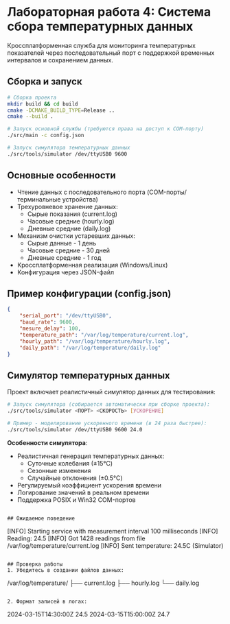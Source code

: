 # Лабораторная работа 4: Система сбора температурных данных

Кроссплатформенная служба для мониторинга температурных показателей через последовательный порт с поддержкой временных интервалов и сохранением данных.

## Сборка и запуск

```bash
# Сборка проекта
mkdir build && cd build
cmake -DCMAKE_BUILD_TYPE=Release ..
cmake --build .

# Запуск основной службы (требуются права на доступ к COM-порту)
./src/main -c config.json

# Запуск симулятора температурных данных
./src/tools/simulator /dev/ttyUSB0 9600
```

## Основные особенности
- Чтение данных с последовательного порта (COM-порты/терминальные устройства)
- Трехуровневое хранение данных:
  - Сырые показания (current.log)
  - Часовые средние (hourly.log)
  - Дневные средние (daily.log)
- Механизм очистки устаревших данных:
  - Сырые данные - 1 день
  - Часовые средние - 30 дней
  - Дневные средние - 1 год
- Кроссплатформенная реализация (Windows/Linux)
- Конфигурация через JSON-файл

## Пример конфигурации (config.json)
```json
{
    "serial_port": "/dev/ttyUSB0",
    "baud_rate": 9600,
    "mesure_delay": 100,
    "temperature_path": "/var/log/temperature/current.log",
    "hourly_path": "/var/log/temperature/hourly.log",
    "daily_path": "/var/log/temperature/daily.log"
}
```

## Симулятор температурных данных

Проект включает реалистичный симулятор данных для тестирования:

```bash
# Запуск симулятора (собирается автоматически при сборке проекта):
./src/tools/simulator <ПОРТ> <СКОРОСТЬ> [УСКОРЕНИЕ]

# Пример - моделирование ускоренного времени (в 24 раза быстрее):
./src/tools/simulator /dev/ttyUSB0 9600 24.0
```

**Особенности симулятора**:
- Реалистичная генерация температурных данных:
  - Суточные колебания (±15°C)
  - Сезонные изменения
  - Случайные отклонения (±0.5°C)
- Регулируемый коэффициент ускорения времени
- Логирование значений в реальном времени
- Поддержка POSIX и Win32 COM-портов
```

## Ожидаемое поведение
```
[INFO] Starting service with measurement interval 100 milliseconds
[INFO] Reading: 24.5
[INFO] Got 1428 readings from file /var/log/temperature/current.log
[INFO] Sent temperature: 24.5C (Simulator)
```

## Проверка работы
1. Убедитесь в создании файлов данных:
```
/var/log/temperature/
├── current.log
├── hourly.log
└── daily.log
```

2. Формат записей в логах:
```
2024-03-15T14:30:00Z 24.5
2024-03-15T15:00:00Z 24.7
```
